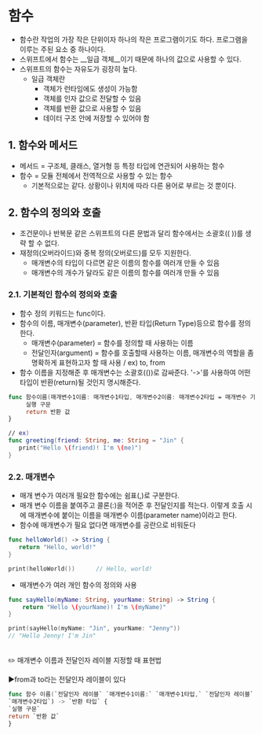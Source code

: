 # 함수
- 함수란 작업의 가장 작은 단위이자 하나의 작은 프로그램이기도 하다. 프로그램을 이루는 주된 요소 중 하나이다.
- 스위프트에서 함수는 __일급 객체__이기 때문에 하나의 값으로 사용할 수 있다.
- 스위프트의 함수는 자유도가 굉장히 높다.
   - 일급 객체란
      - 객체가 런타임에도 생성이 가능함
      - 객체를 인자 값으로 전달할 수 있음
      - 객체를 반환 값으로 사용할 수 있음
      - 데이터 구조 안에 저장할 수 있어야 함
      
## 1. 함수와 메서드
- 메서드 = 구조체, 클래스, 열거형 등 특정 타입에 연관되어 사용하는 함수
- 함수 = 모듈 전체에서 전역적으로 사용할 수 있는 함수
   - 기본적으로는 같다. 상황이나 위치에 따라 다른 용어로 부르는 것 뿐이다.

## 2. 함수의 정의와 호출
- 조건문이나 반복문 같은 스위프트의 다른 문법과 달리 함수에서는 소괄호(( ))를 생략 할 수 없다.
- 재정의(오버라이드)와 중복 정의(오버로드)를 모두 지원한다.
   - 매개변수의 타입이 다르면 같은 이름의 함수를 여러개 만들 수 있음
   - 매개변수의 개수가 달라도 같은 이름의 함수를 여러개 만들 수 있음

### 2.1. 기본적인 함수의 정의와 호출
- 함수 정의 키워드는 func이다.
- 함수의 이름, 매개변수(parameter), 반환 타입(Return Type)등으로 함수를 정의한다.
   - 매개변수(parameter) = 함수를 정의할 때 사용하는 이름
   - 전달인자(argument) = 함수를 호출할때 사용하는 이름, 매개변수의 역할을 좀 명확하게 표현하고자 할 때 사용 / ex) to, from
- 함수 이름을 지정해준 후 매개변수는 소괄호(())로 감싸준다. '->'를 사용하여 어떤 타입이 반환(return)될 것인지 명시해준다.
```swift
func 함수이름(매개변수1이름: 매개변수1타입, 매개변수2이름: 매개변수2타입 = 매개변수 기본값) -> 반환 타입 {
     실행 구문
     return 반환 값
}

// ex)
func greeting(friend: String, me: String = "Jin" {
   print("Hello \(friend)! I'm \(me)")
}
```

### 2.2. 매개변수
- 매개 변수가 여러개 필요한 함수에는 쉼표(,)로 구분한다.
- 매개 변수 이름을 붙여주고 콜론(:)을 적어준 후 전달인지를 적는다. 이렇게 호출 시에 매개변수에 붙이는 이름을 매개변수 이름(parameter name)이라고 한다.
- 함수에 매개변수가 필요 없다면 매개변수를 공란으로 비워둔다
```swift
func helloWorld() -> String {
   return "Hello, world!"
}

print(helloWorld())      // Hello, world!
```
- 매개변수가 여러 개인 함수의 정의와 사용
```swift
func sayHello(myName: String, yourName: String) -> String {
    return "Hello \(yourName)! I'm \(myName)"
}

print(sayHello(myName: "Jin", yourName: "Jenny"))
// "Hello Jenny! I'm Jin"
```
<br/>
✏️ 매개변수 이름과 전달인자 레이블 지정할 때 표현법

►from과 to라는 전달인자 레이블이 있다

```swift
func 함수 이름(`전달인자 레이블` `매개변수1이름:` `매개변수1타입,` `전달인자 레이블` `매개변수2이름:`
`매개변수2타입`) -> `반환 타입` {
`실행 구문`
return `반환 값`
}
```
